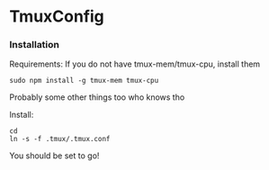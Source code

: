 # TmuxConfig
### Installation
Requirements:
If you do not have tmux-mem/tmux-cpu, install them
```
sudo npm install -g tmux-mem tmux-cpu
```
Probably some other things too who knows tho

Install:
```
cd
ln -s -f .tmux/.tmux.conf
```

You should be set to go!
